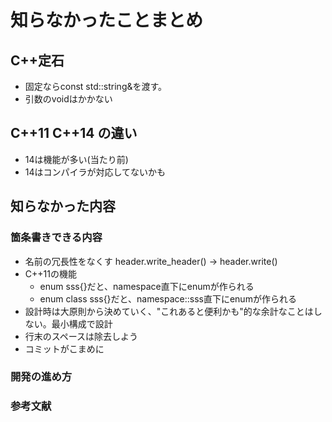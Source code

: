 
# 知らなかったことまとめ




## C++定石

 - 固定ならconst std::string&を渡す。
 - 引数のvoidはかかない


## C++11 C++14 の違い

 - 14は機能が多い(当たり前)
 - 14はコンパイラが対応してないかも



## 知らなかった内容

### 箇条書きできる内容

 - 名前の冗長性をなくす header.write_header() -> header.write()
 - C++11の機能
 	- enum sss{}だと、namespace直下にenumが作られる
	- enum class sss{}だと、namespace::sss直下にenumが作られる
 - 設計時は大原則から決めていく、"これあると便利かも"的な余計なことはしない。最小構成で設計
 - 行末のスペースは除去しよう
 - コミットがこまめに

### 開発の進め方


### 参考文献





